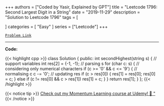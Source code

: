 
+++
authors = ["Coded by Yasir, Explained by GPT"]
title = "Leetcode 1796: Second Largest Digit in a String"
date = "2019-11-29"
description = "Solution to Leetcode 1796"
tags = [
    
]
categories = [
    "Easy"
]
series = ["Leetcode"]
+++



[`Problem Link`](https://leetcode.com/problems/second-largest-digit-in-a-string/description/)

---

**Code:**

{{< highlight cpp >}}
class Solution {
public:
    int secondHighest(string s) {
        // support variables
        int res[2] = {-1, -1};
        // parsing s
        for (char c: s) {
            // considering only numerical characters
            if (c >= '0' && c <= '9') {
                // normalising c
                c -= '0';
                // updating res
                if (c > res[0]) {
                    res[1] = res[0];
                    res[0] = c;
                } else if (c != res[0] && c > res[1]) res[1] = c;
            }
        }
        return res[1];
    }
};
{{< /highlight >}}



{{< notice tip >}}
[Check out my Momentum Learning course at Udemy! 🚀 "](https://www.udemy.com/course/blind-75-the-data-structures-and-algorithms-essentials/)
{{< /notice >}}

